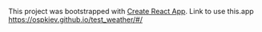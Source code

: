 This project was bootstrapped with [Create React App](https://github.com/facebook/create-react-app).
Link to use this.app  https://ospkiev.github.io/test_weather/#/


